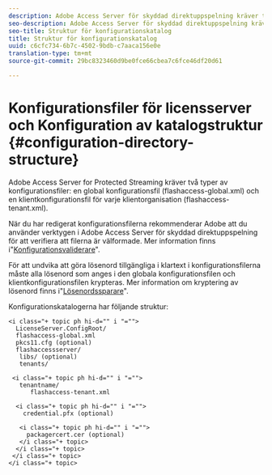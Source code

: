 ```yaml
---
description: Adobe Access Server för skyddad direktuppspelning kräver två typer av konfigurationsfiler, en global konfigurationsfil (flashaccess-global.xml) och en klientkonfigurationsfil för varje klientorganisation (flashaccess-tenant.xml).
seo-description: Adobe Access Server för skyddad direktuppspelning kräver två typer av konfigurationsfiler, en global konfigurationsfil (flashaccess-global.xml) och en klientkonfigurationsfil för varje klientorganisation (flashaccess-tenant.xml).
seo-title: Struktur för konfigurationskatalog
title: Struktur för konfigurationskatalog
uuid: c6cfc734-6b7c-4502-9bdb-c7aaca156e0e
translation-type: tm+mt
source-git-commit: 29bc8323460d9be0fce66cbea7c6fce46df20d61

---
```



# Konfigurationsfiler för licensserver och Konfiguration av katalogstruktur {#configuration-directory-structure}

Adobe Access Server for Protected Streaming kräver två typer av konfigurationsfiler: en global konfigurationsfil (flashaccess-global.xml) och en klientkonfigurationsfil för varje klientorganisation (flashaccess-tenant.xml).

När du har redigerat konfigurationsfilerna rekommenderar Adobe att du använder verktygen i Adobe Access Server för skyddad direktuppspelning för att verifiera att filerna är välformade. Mer information finns i&quot;[Konfigurationsvaliderare](../../aaxs-protected-streaming/aaxs-protected-streaming-utilities/configuration-validator.md)&quot;.

För att undvika att göra lösenord tillgängliga i klartext i konfigurationsfilerna måste alla lösenord som anges i den globala konfigurationsfilen och klientkonfigurationsfilen krypteras. Mer information om kryptering av lösenord finns i&quot;[Lösenordssparare](../../aaxs-protected-streaming/aaxs-protected-streaming-utilities/password-scrambler.md)&quot;.

Konfigurationskatalogerna har följande struktur:

```
<i class="+ topic ph hi-d="" i "="">
  LicenseServer.ConfigRoot/  
  flashaccess-global.xml  
  pkcs11.cfg (optional)  
  flashaccessserver/  
   libs/ (optional)  
   tenants/  
     
 <i class="+ topic ph hi-d="" i "="">
   tenantname/  
      flashaccess-tenant.xml  
       
  <i class="+ topic ph hi-d="" i "="">
    credential.pfx (optional)  
        
   <i class="+ topic ph hi-d="" i "="">
     packagercert.cer (optional) 
   </i class="+ topic> 
  </i class="+ topic> 
 </i class="+ topic> 
</i class="+ topic>
```

